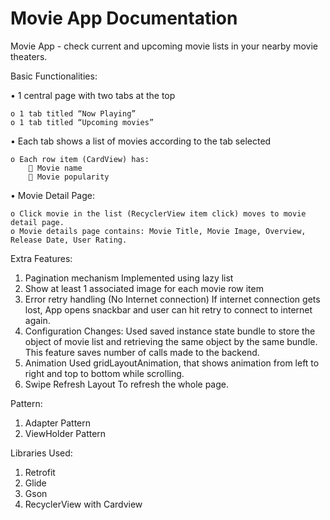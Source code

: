 # Movie App Documentation
Movie App - check current and upcoming movie lists in your nearby movie theaters.

Basic Functionalities:

• 1 central page with two tabs at the top
	
    o 1 tab titled “Now Playing”
	o 1 tab titled “Upcoming movies”
• Each tab shows a list of movies according to the tab selected

	o Each row item (CardView) has:
		 Movie name
		 Movie popularity
• Movie Detail Page:

	o Click movie in the list (RecyclerView item click) moves to movie detail page.
	o Movie details page contains: Movie Title, Movie Image, Overview, Release Date, User Rating. 

Extra Features:
1) Pagination mechanism
	Implemented using lazy list
2) Show at least 1 associated image for each movie row item
3) Error retry handling (No Internet connection)
	If  internet connection gets lost, App opens snackbar and user can hit retry to connect to internet again.
4) Configuration Changes:
	Used saved instance state bundle to store the object of movie list and retrieving the same object by the same bundle. This feature saves number of calls made to the backend.
5) Animation
	Used gridLayoutAnimation,  that shows animation from left to right and top to bottom while scrolling.
6) Swipe Refresh Layout
	To refresh the whole page.
 
Pattern:
1) Adapter Pattern
2) ViewHolder Pattern
 
 Libraries Used:
1) Retrofit
2) Glide
3) Gson
4) RecyclerView with Cardview
